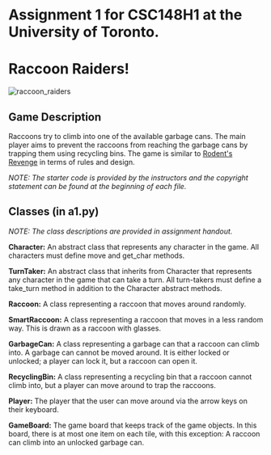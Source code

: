 # Assignment 1 for CSC148H1 at the University of Toronto. 
# Raccoon Raiders! 

![raccoon_raiders](https://github.com/selenbayram/csc148-winter-2022/assets/113145976/11a369f6-a631-42fd-b733-3559d7265a84)


## Game Description

Raccoons try to climb into one of the available garbage cans. 
The main player aims to prevent the raccoons from reaching the garbage cans by trapping them using recycling bins. 
The game is similar to [Rodent's Revenge](https://en.wikipedia.org/wiki/Rodent%27s_Revenge) in terms of rules and design. 

_NOTE: The starter code is provided by the instructors and the copyright statement can be found at the beginning of each file._

## Classes (in a1.py)
_NOTE: The class descriptions are provided in assignment handout._

**Character:** An abstract class that represents any character in the game. All characters must define move and get_char methods.

**TurnTaker:** An abstract class that inherits from Character that represents any character in the game that can take a turn. All turn-takers must define a take_turn method in addition to the Character abstract methods.

**Raccoon:** A class representing a raccoon that moves around randomly.

**SmartRaccoon:** A class representing a raccoon that moves in a less random way. This is drawn as a raccoon with glasses.

**GarbageCan:** A class representing a garbage can that a raccoon can climb into. A garbage can cannot be moved around. It is either locked or unlocked; a player can lock it, but a raccoon can open it.

**RecyclingBin:** A class representing a recycling bin that a raccoon cannot climb into, but a player can move around to trap the raccoons.

**Player:** The player that the user can move around via the arrow keys on their keyboard.

**GameBoard:** The game board that keeps track of the game objects. In this board, there is at most one item on each tile, with this exception: A raccoon can climb into an unlocked garbage can.
